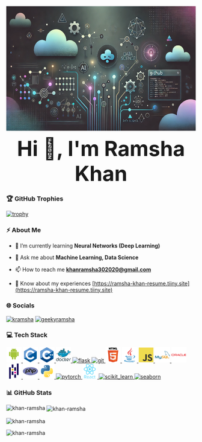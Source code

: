 <img src="./image.webp" alt="Header" width="730" height="330" style="display: block; margin: 0 auto;">

<p align="center">
   <strong style="font-size: 55px;">Hi 👋, I'm Ramsha Khan</strong>
</p>
<h3><strong>🏆 GitHub Trophies</strong></h3>

[![trophy](https://github-profile-trophy.vercel.app/?username=khan-ramsha&theme=onedark&title=-Followers)](https://github.com/khan-ramsha/github-profile-trophy)

<h3><strong>⚡ About Me</strong></h3>

- 🌱 I’m currently learning **Neural Networks (Deep Learning)**
  
- 💬 Ask me about **Machine Learning, Data Science**
  
- 📫 How to reach me **khanramsha302020@gmail.com**
  
- 📄 Know about my experiences [https://ramsha-khan-resume.tiiny.site](https://ramsha-khan-resume.tiiny.site)
  
<h3><strong>🌐 Socials</strong></h3>

<p align="left">
 <a href="https://linkedin.com/in/kramsha" target="blank"><img align="center" src="https://raw.githubusercontent.com/rahuldkjain/github-profile-readme-generator/master/src/images/icons/Social/linked-in-alt.svg" alt="kramsha" height="30" width="40" /></a>
  <a href="https://twitter.com/geekyramsha" target="blank"><img align="center" src="https://raw.githubusercontent.com/rahuldkjain/github-profile-readme-generator/master/src/images/icons/Social/twitter.svg" alt="geekyramsha" height="30" width="40" /></a>

</p>

<h3><strong>💻 Tech Stack</strong></h3>

<p align="left"> <a href="https://developer.android.com" target="_blank" rel="noreferrer"> <img src="https://raw.githubusercontent.com/devicons/devicon/master/icons/android/android-original-wordmark.svg" alt="android" width="40" height="40"/> </a> <a href="https://www.cprogramming.com/" target="_blank" rel="noreferrer"> <img src="https://raw.githubusercontent.com/devicons/devicon/master/icons/c/c-original.svg" alt="c" width="40" height="40"/> </a> <a href="https://www.w3schools.com/cpp/" target="_blank" rel="noreferrer"> <img src="https://raw.githubusercontent.com/devicons/devicon/master/icons/cplusplus/cplusplus-original.svg" alt="cplusplus" width="40" height="40"/> </a> <a href="https://www.docker.com/" target="_blank" rel="noreferrer"> <img src="https://raw.githubusercontent.com/devicons/devicon/master/icons/docker/docker-original-wordmark.svg" alt="docker" width="40" height="40"/> </a> <a href="https://flask.palletsprojects.com/" target="_blank" rel="noreferrer"> <img src="https://www.vectorlogo.zone/logos/pocoo_flask/pocoo_flask-icon.svg" alt="flask" width="40" height="40"/> </a> <a href="https://git-scm.com/" target="_blank" rel="noreferrer"> <img src="https://www.vectorlogo.zone/logos/git-scm/git-scm-icon.svg" alt="git" width="40" height="40"/> </a> <a href="https://www.w3.org/html/" target="_blank" rel="noreferrer"> <img src="https://raw.githubusercontent.com/devicons/devicon/master/icons/html5/html5-original-wordmark.svg" alt="html5" width="40" height="40"/> </a> <a href="https://www.java.com" target="_blank" rel="noreferrer"> <img src="https://raw.githubusercontent.com/devicons/devicon/master/icons/java/java-original.svg" alt="java" width="40" height="40"/> </a> <a href="https://developer.mozilla.org/en-US/docs/Web/JavaScript" target="_blank" rel="noreferrer"> <img src="https://raw.githubusercontent.com/devicons/devicon/master/icons/javascript/javascript-original.svg" alt="javascript" width="40" height="40"/> </a> <a href="https://www.mysql.com/" target="_blank" rel="noreferrer"> <img src="https://raw.githubusercontent.com/devicons/devicon/master/icons/mysql/mysql-original-wordmark.svg" alt="mysql" width="40" height="40"/> </a> <a href="https://www.oracle.com/" target="_blank" rel="noreferrer"> <img src="https://raw.githubusercontent.com/devicons/devicon/master/icons/oracle/oracle-original.svg" alt="oracle" width="40" height="40"/> </a> <a href="https://pandas.pydata.org/" target="_blank" rel="noreferrer"> <img src="https://raw.githubusercontent.com/devicons/devicon/2ae2a900d2f041da66e950e4d48052658d850630/icons/pandas/pandas-original.svg" alt="pandas" width="40" height="40"/> </a> <a href="https://www.php.net" target="_blank" rel="noreferrer"> <img src="https://raw.githubusercontent.com/devicons/devicon/master/icons/php/php-original.svg" alt="php" width="40" height="40"/> </a> <a href="https://www.python.org" target="_blank" rel="noreferrer"> <img src="https://raw.githubusercontent.com/devicons/devicon/master/icons/python/python-original.svg" alt="python" width="40" height="40"/> </a> <a href="https://pytorch.org/" target="_blank" rel="noreferrer"> <img src="https://www.vectorlogo.zone/logos/pytorch/pytorch-icon.svg" alt="pytorch" width="40" height="40"/> </a> <a href="https://reactjs.org/" target="_blank" rel="noreferrer"> <img src="https://raw.githubusercontent.com/devicons/devicon/master/icons/react/react-original-wordmark.svg" alt="react" width="40" height="40"/> </a> <a href="https://scikit-learn.org/" target="_blank" rel="noreferrer"> <img src="https://upload.wikimedia.org/wikipedia/commons/0/05/Scikit_learn_logo_small.svg" alt="scikit_learn" width="40" height="40"/> </a> <a href="https://seaborn.pydata.org/" target="_blank" rel="noreferrer"> <img src="https://seaborn.pydata.org/_images/logo-mark-lightbg.svg" alt="seaborn" width="40" height="40"/> </a> </p>

<h3><strong>📊 GitHub Stats</strong></h3>

<p><img align="left" src="https://github-readme-stats.vercel.app/api/top-langs?username=khan-ramsha&show_icons=true&locale=en&layout=compact&theme=radical&hide_border=false" alt="khan-ramsha" /></p>

<p>&nbsp;<img align="center" src="https://github-readme-stats.vercel.app/api?username=khan-ramsha&show_icons=true&locale=en&theme=radical&hide_border=false" alt="khan-ramsha" /></p>

<p><img align="center" src="https://github-readme-streak-stats.herokuapp.com/?user=khan-ramsha&theme=radical&hide_border=false" alt="khan-ramsha" /></p>
<p align="left"> <img src="https://komarev.com/ghpvc/?username=khan-ramsha&label=Profile%20views&color=0e75b6&style=flat" alt="khan-ramsha" /> </p>
